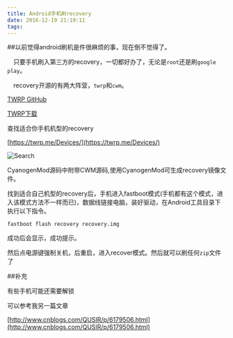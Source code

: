 ```yaml
---
title: Android手机刷recovery
date: 2016-12-19 21:19:11
tags:
---
```


##以前觉得android刷机是件很麻烦的事，现在倒不觉得了。

&emsp;只要手机刷入第三方的recovery，一切都好办了，无论是`root`还是刷`google play`。

&emsp;recovery开源的有两大阵营，`twrp`和`cwm`。

[TWRP GitHub](https://github.com/TeamWin/Team-Win-Recovery-Project)

[TWRP下载](http://teamw.in/project/twrp2/)

查找适合你手机机型的recovery

[https://twrp.me/Devices/](https://twrp.me/Devices/)

![Search](http://ohjvpki1b.bkt.clouddn.com/twrp_recovery.png)

CyanogenMod源码中附带CWM源码,使用CyanogenMod可生成recovery镜像文件。

找到适合自己机型的recovery后，手机进入fastboot模式(手机都有这个模式，进入该模式方法不一样而已)，数据线链接电脑，装好驱动，在Android工具目录下执行以下指令。
	
	fastboot flash recovery recovery.img
成功后会显示，成功提示。

然后点电源键强制关机，后重启，进入recover模式。然后就可以刷任何`zip`文件了

##补充

有些手机可能还需要解锁

可以参考我另一篇文章

[http://www.cnblogs.com/QUSIR/p/6179506.html](http://www.cnblogs.com/QUSIR/p/6179506.html)

